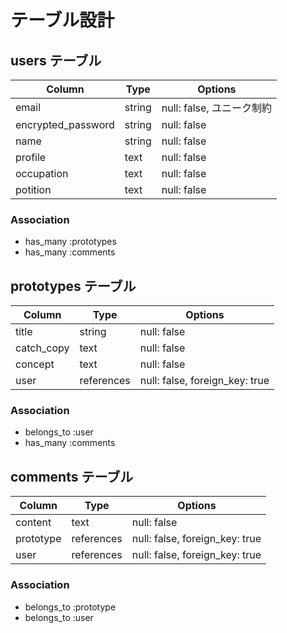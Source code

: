 # テーブル設計

## users テーブル

| Column             | Type   | Options     |
| ------------------ | ------ | ----------- |
| email              | string | null: false, ユニーク制約 |
| encrypted_password | string | null: false |
| name               | string | null: false |
| profile            | text   | null: false |
| occupation         | text   | null: false |
| potition           | text   | null: false |

### Association

- has_many :prototypes
- has_many :comments


## prototypes テーブル

| Column     | Type       | Options                        |
| ---------  | ---------  | -----------------------------  |   
| title      | string     | null: false                    |
| catch_copy | text       | null: false                    |
| concept    | text       | null: false                    |
| user       | references | null: false, foreign_key: true |

### Association

- belongs_to :user
- has_many :comments


## comments テーブル

| Column    | Type       | Options                        |
| --------  | ---------- | ------------------------------ |
| content   | text       | null: false                    |
| prototype | references | null: false, foreign_key: true |
| user      | references | null: false, foreign_key: true |

### Association

- belongs_to :prototype
- belongs_to :user
